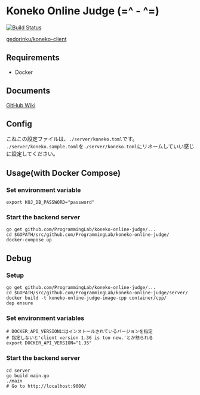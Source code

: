 # Koneko Online Judge (=^ - ^=)
[![Build Status](https://travis-ci.org/gedorinku/koneko-online-judge.svg?branch=master)](https://travis-ci.org/gedorinku/koneko-online-judge)

[gedorinku/koneko-client](https://github.com/gedorinku/koneko-client)

## Requirements
- Docker

## Documents
[GitHub Wiki](https://github.com/ProgrammingLab/koneko-online-judge/wiki)

## Config
こねこの設定ファイルは、`./server/koneko.toml`です。
`./server/koneko.sample.toml`を`./server/koneko.toml`にリネームしていい感じに設定してください。

## Usage(with Docker Compose)

### Set environment variable
```
export KOJ_DB_PASSWORD="password"
```

### Start the backend server
```
go get github.com/ProgrammingLab/koneko-online-judge/...
cd $GOPATH/src/github.com/ProgrammingLab/koneko-online-judge/
docker-compose up
```

## Debug

### Setup
```
go get github.com/ProgrammingLab/koneko-online-judge/...
cd $GOPATH/src/github.com/ProgrammingLab/koneko-online-judge/server/
docker build -t koneko-online-judge-image-cpp container/cpp/
dep ensure
```

### Set environment variables
```
# DOCKER_API_VERSIONにはインストールされているバージョンを指定
# 指定しないと'client version 1.36 is too new.'とか怒られる
export DOCKER_API_VERSION="1.35"
```

### Start the backend server
```
cd server
go build main.go
./main
# Go to http://localhost:9000/
```
